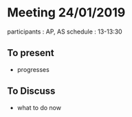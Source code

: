 # Meeting 24/01/2019

participants : AP, AS
schedule : 13-13:30

## To present
- progresses

## To Discuss
- what to do now